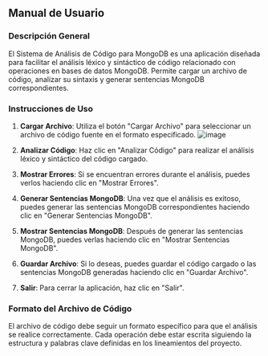 ## Manual de Usuario

### Descripción General

El Sistema de Análisis de Código para MongoDB es una aplicación diseñada para facilitar el análisis léxico y sintáctico de código relacionado con operaciones en bases de datos MongoDB. Permite cargar un archivo de código, analizar su sintaxis y generar sentencias MongoDB correspondientes.

### Instrucciones de Uso

1. **Cargar Archivo**: Utiliza el botón "Cargar Archivo" para seleccionar un archivo de código fuente en el formato especificado. ![image](https://github.com/SebastianHerrera/-LFP_S1_2024_PROYECTO1_202110588/assets/98846377/e16720d7-70cb-4a71-ac82-73f36f705973)

2. **Analizar Código**: Haz clic en "Analizar Código" para realizar el análisis léxico y sintáctico del código cargado. 
3. **Mostrar Errores**: Si se encuentran errores durante el análisis, puedes verlos haciendo clic en "Mostrar Errores".
4. **Generar Sentencias MongoDB**: Una vez que el análisis es exitoso, puedes generar las sentencias MongoDB correspondientes haciendo clic en "Generar Sentencias MongoDB".
5. **Mostrar Sentencias MongoDB**: Después de generar las sentencias MongoDB, puedes verlas haciendo clic en "Mostrar Sentencias MongoDB".
6. **Guardar Archivo**: Si lo deseas, puedes guardar el código cargado o las sentencias MongoDB generadas haciendo clic en "Guardar Archivo".
7. **Salir**: Para cerrar la aplicación, haz clic en "Salir".

### Formato del Archivo de Código

El archivo de código debe seguir un formato específico para que el análisis se realice correctamente. Cada operación debe estar escrita siguiendo la estructura y palabras clave definidas en los lineamientos del proyecto.

